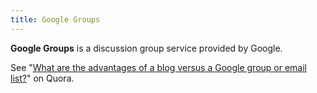 ```yaml
---
title: Google Groups
---
```


**Google Groups** is a discussion group service provided by Google.

See "[What are the advantages of a blog versus a Google group or email list?](https://www.quora.com/What-are-the-advantages-of-a-blog-versus-a-Google-group-or-email-list)"
on Quora.

